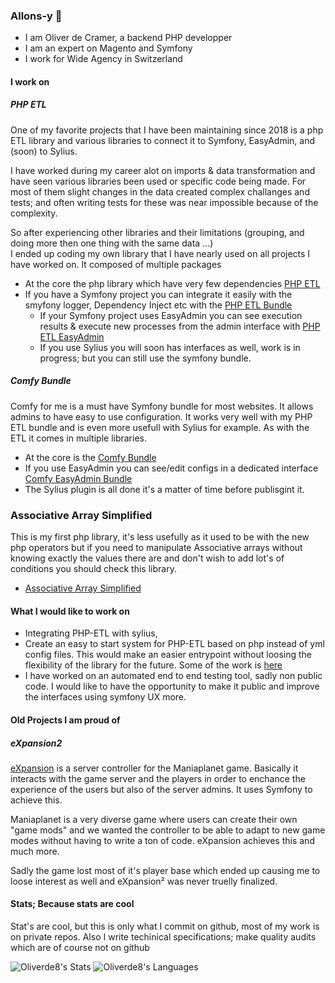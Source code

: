 ### Allons-y 👋

- I am Oliver de Cramer, a backend PHP developper
- I am an expert on Magento and Symfony 
- I work for Wide Agency in Switzerland 

#### I work on 

##### PHP ETL
One of my favorite projects that I have been maintaining since 2018 is a php ETL library and various libraries to connect it to Symfony, EasyAdmin, and (soon) to Sylius.

I have worked during my career alot on imports & data transformation and have seen various libraries been used or specific code being made. 
For most of them slight changes in the data created complex challanges and tests; and often writing tests for these was near impossible because of the complexity. 

So after experiencing other libraries and their limitations (grouping, and doing more then one thing with the same data ...)  
I ended up coding my own library that I have nearly used on all projects I have worked on. It composed of multiple packages

- At the core the php library which have very few dependencies [PHP ETL](https://github.com/oliverde8/php-etl)
- If you have a Symfony project you can integrate it easily with the smyfony logger, Dependency Inject etc with the [PHP ETL Bundle](https://github.com/oliverde8/phpEtlBundle)
  - If your Symfony project uses EasyAdmin you can see execution results & execute new processes from the admin interface with [PHP ETL EasyAdmin](https://github.com/oliverde8/phpEtlEasyadminBundle)
  - If you use Sylius you will soon has interfaces as well, work is in progress; but you can still use the symfony bundle. 

##### Comfy Bundle
Comfy for me is a must have Symfony bundle for most websites. It allows admins to have easy to use configuration. It works very well with my PHP ETL bundle 
and is even more usefull with Sylius for example. As with the ETL it comes in multiple libraries. 

- At the core is the [Comfy Bundle](https://github.com/oliverde8/comfyBundle)
- If you use EasyAdmin you can see/edit configs in a dedicated interface [Comfy EasyAdmin Bundle](https://github.com/oliverde8/comfyEasyAdminBundle)
- The Sylius plugin is all done it's a matter of time before publisgint it. 

### Associative Array Simplified
This is my first php library, it's less usefully as it used to be with the new php operators but if you need to manipulate Associative arrays without knowing exactly 
the values there are and don't wish to add lot's of conditions you should check this library. 

- [Associative Array Simplified](https://github.com/oliverde8/AssociativeArraySimplified)

#### What I would like to work on

- Integrating PHP-ETL with sylius, 
- Create an easy to start system for PHP-ETL based on php instead of yml config files. This would make an easier entrypoint without loosing the flexibility of the library for the future. Some of the work is [here](https://github.com/oliverde8/php-etl/tree/feature/simplified-etl)
- I have worked on an automated  end to end testing tool, sadly non public code. I would like to have the opportunity to make it public and improve the interfaces using symfony UX more. 

#### Old Projects I am proud of

##### eXpansion2

[eXpansion](https://github.com/eXpansionPluginPack/eXpansion2) is a server controller for the Maniaplanet game. 
Basically it interacts with the game server and the players in order to enchance the experience of the users but also of the server admins. It uses Symfony to achieve this. 

Maniaplanet is a very diverse game where users can create their own "game mods" and we wanted the controller to be able to adapt to new game modes without
having to write a ton of code. eXpansion achieves this and much more. 

Sadly the game lost most of it's player base which ended up causing me to loose interest as well and eXpansion² was never truelly finalized. 

#### Stats; Because stats are cool

Stat's are cool, but this is only what I commit on github, most of my work is on private repos. Also I write techinical specifications; make quality audits which are of course not on github

![Oliverde8's Stats](https://github-readme-stats.vercel.app/api?username=oliverde8&count_private=true&include_all_commits=true&show_icons=true)
![Oliverde8's Languages](https://github-readme-stats.vercel.app/api/top-langs/?username=oliverde8&layout=compact)
